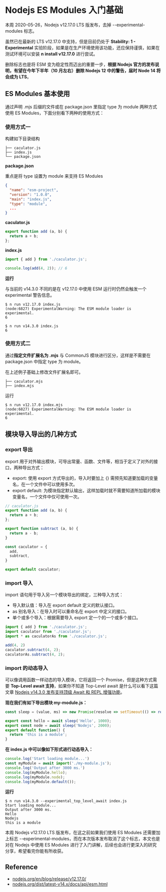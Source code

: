 
# Nodejs ES Modules 入门基础

本周 2020-05-26，Nodejs v12.17.0 LTS 版发布，去掉 --experimental-modules 标志。

虽然已在最新的 LTS v12.17.0 中支持，但是目前仍处于  **Stability: 1 - Experimental** 实验阶段，如果是在生产环境使用该功能，还应保持谨慎，如果在测试环境可以安装 **n install v12.17.0** 进行尝试。

删除标志也是将 ESM 变为稳定性而迈出的重要一步，**根据 Nodejs 官方的发布说明，有望在今年下半年（10 月左右）删除 Nodejs 12 中的警告，届时 Node 14 将会成为 LTS**。

## ES Modules 基本使用

通过声明 .mjs 后缀的文件或在 package.json 里指定 type 为 module 两种方式使用 ES Modules，下面分别看下两种的使用方式：

### 使用方式一

构建如下目录结构

```
├── caculator.js
├── index.js
└── package.json
```

**package.json**

重点是将 type 设置为 module 来支持 ES Modules

```json
{
  "name": "esm-project",
  "version": "1.0.0",
  "main": "index.js",
  "type": "module",
  ...
}
```

**caculator.js**

```js
export function add (a, b) {
  return a + b;
};
```

**index.js**

```js
import { add } from './caculator.js';

console.log(add(4, 2)); // 6
```

**运行**

与当前的 v14.3.0 不同的是在 v12.17.0 中使用 ESM 运行时仍然会触发一个 experimental 警告信息。

```
$ n run v12.17.0 index.js     
(node:6827) ExperimentalWarning: The ESM module loader is experimental.
6

$ n run v14.3.0 index.js
6
```

### 使用方式二

通过**指定文件扩展名为 .mjs** 与 CommonJS 模块进行区分，这样是不需要在 package.json 中指定 type 为 module。

在上述例子基础上修改文件扩展名即可。

```
├── caculator.mjs
├── index.mjs
```

运行

```
$ n run v12.17.0 index.mjs     
(node:6827) ExperimentalWarning: The ESM module loader is experimental.
6
```

## 模块导入导出的几种方式

### export 导出

export 用于对外输出模块，可导出常量、函数、文件等，相当于定义了对外的接口，两种导出方式：

* export: 使用 export 方式导出的，导入时要加上 {} 需预先知道要加载的变量名，在一个文件中可以使用多次。
* export default: 为模块指定默认输出，这样加载时就不需要知道所加载的模块变量名，一个文件中仅可使用一次。

```js
// caculator.js
export function add (a, b) {
  return a + b;
};

export function subtract (a, b) {
  return a - b;
}

const caculator = {
  add,
  subtract,
}

export default caculator;
```

### import 导入

import 语句用于导入另一个模块导出的绑定，三种导入方式：

* 导入默认值：导入在 export default 定义的默认接口。
* as 别名导入：在导入时可以重命名在 export 中定义的接口。
* 单个或多个导入：根据需要导入 export 定一个的一个或多个接口。

```js
import { add } from './caculator.js';
import caculator from './caculator.js';
import * as caculatorAs from './caculator.js';

add(4, 2)
caculator.subtract(4, 2);
caculatorAs.subtract(4, 2);
```

### import 的动态导入

可以像调用函数一样动态的导入模块，它将返回一个 Promise，但是这种方式需要 **Top-Level await 支持**，如果你不知道 Top-Level await 是什么可以看下这篇文章 [Nodejs v14.3.0 发布支持顶级 Await 和 REPL 增强功能](https://mp.weixin.qq.com/s/tNjbpD3paVKxHmo5bq5QIw)。

**现在我们有如下导出模块 my-module.js：**

```js
const sleep = (value, ms) => new Promise(resolve => setTimeout(() => resolve(value), ms));

export const hello = await sleep('Hello', 1000);
export const node = await sleep('Nodejs', 2000);
export default function() {
  return 'this is a module';
}
```

**在 index.js 中可以像如下形式进行动态导入：**

```js
console.log('Start loading module...')
const myModule = await import('./my-module.js');
console.log('Output after 3000 ms.')
console.log(myModule.hello);
console.log(myModule.node);
console.log(myModule.default());
```

**运行**



```
$ n run v14.3.0 --experimental_top_level_await index.js
Start loading module...
Output after 3000 ms.
Hello
Nodejs
this is a module
```

本周 Nodejs v12.17.0 LTS 版发布，在这之前如果我们使用 ES Modules 还需要加上标志 --experimental-modules，而在本次版本发布取消了这个标志，本文也是对在 Nodejs 中使用 ES Modules 进行了入门讲解，后续也会进行更深入的研究分享，希望看完你能有所收获。

## Reference

* [nodejs.org/en/blog/release/v12.17.0/](https://nodejs.org/en/blog/release/v12.17.0/)
* [nodejs.org/dist/latest-v14.x/docs/api/esm.html](https://nodejs.org/dist/latest-v14.x/docs/api/esm.html)